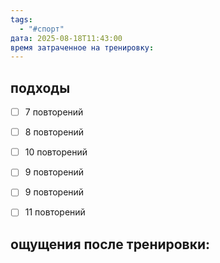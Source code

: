 ```yaml
---
tags:
  - "#спорт"
дата: 2025-08-18T11:43:00
время затраченное на тренировку:
---
```


## подходы

 - [ ] 7 повторений 
 - [ ] 8 повторений
 - [ ] 10 повторений
 - [ ] 9 повторений
 - [ ] 9 повторений
 - [ ] 11 повторений 

 
## ощущения после тренировки:


